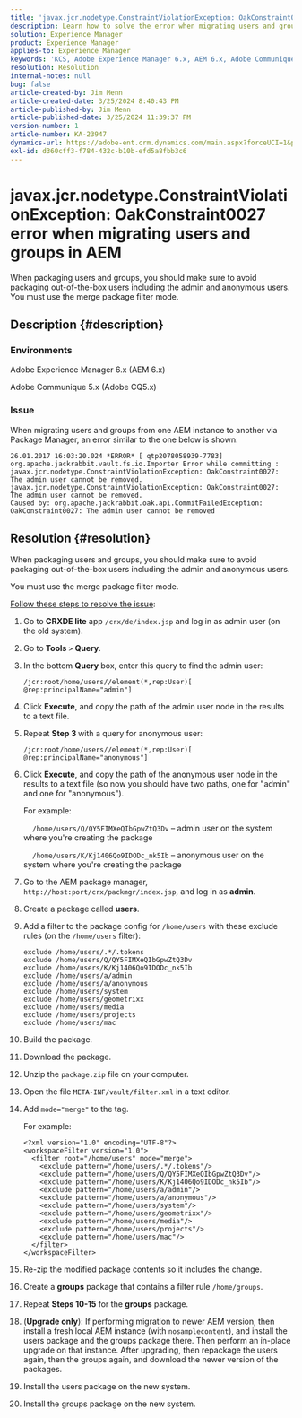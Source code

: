 ```yaml
---
title: 'javax.jcr.nodetype.ConstraintViolationException: OakConstraint0027 error when migrating users and groups in AEM'
description: Learn how to solve the error when migrating users and groups from one AEM instance to another via Package Manager.
solution: Experience Manager
product: Experience Manager
applies-to: Experience Manager
keywords: 'KCS, Adobe Experience Manager 6.x, AEM 6.x, Adobe Communique 5.x, Adobe CQ5.x, javax.jcr.nodetype.ConstraintViolationException: OakConstraint0027 error, migrate, user, group'
resolution: Resolution
internal-notes: null
bug: false
article-created-by: Jim Menn
article-created-date: 3/25/2024 8:40:43 PM
article-published-by: Jim Menn
article-published-date: 3/25/2024 11:39:37 PM
version-number: 1
article-number: KA-23947
dynamics-url: https://adobe-ent.crm.dynamics.com/main.aspx?forceUCI=1&pagetype=entityrecord&etn=knowledgearticle&id=fd1dacef-e7ea-ee11-a204-6045bd006268
exl-id: d360cff3-f784-432c-b10b-efd5a8fbb3c6
---
```

# javax.jcr.nodetype.ConstraintViolationException: OakConstraint0027 error when migrating users and groups in AEM


When packaging users and groups, you should make sure to avoid packaging out-of-the-box users including the admin and anonymous users. You must use the merge package filter mode.

## Description {#description}


### Environments

Adobe Experience Manager 6.x (AEM 6.x)

Adobe Communique 5.x (Adobe CQ5.x)

### Issue

When migrating users and groups from one AEM instance to another via Package Manager, an error similar to the one below is shown:


```
26.01.2017 16:03:20.024 *ERROR* [ qtp2078058939-7783]  org.apache.jackrabbit.vault.fs.io.Importer Error while committing : javax.jcr.nodetype.ConstraintViolationException: OakConstraint0027: The admin user cannot be removed.
javax.jcr.nodetype.ConstraintViolationException: OakConstraint0027: The admin user cannot be removed.
Caused by: org.apache.jackrabbit.oak.api.CommitFailedException: OakConstraint0027: The admin user cannot be removed
```



## Resolution {#resolution}


When packaging users and groups, you should make sure to avoid packaging out-of-the-box users including the admin and anonymous users.

You must use the merge package filter mode.

<u>Follow these steps to resolve the issue</u>:

1. Go to <b>CRXDE lite</b> app `/crx/de/index.jsp` and log in as admin user (on the old system).
2. Go to <b>Tools</b> `>`  <b>Query</b>.
3. In the bottom <b>Query</b> box, enter this query to find the admin user:

    

    


    ```
    /jcr:root/home/users//element(*,rep:User)[ @rep:principalName="admin"]
    ```



    
4. Click <b>Execute</b>, and copy the path of the admin user node in the results to a text file.
5. Repeat <b>Step 3 </b>with a query for anonymous user:

    

    


    ```
    /jcr:root/home/users//element(*,rep:User)[ @rep:principalName="anonymous"]
    ```



    
6. Click <b>Execute</b>, and copy the path of the anonymous user node in the results to a text file (so now you should have two paths, one for "admin" and one for "anonymous").

    For example:

        `/home/users/Q/QY5FIMXeQIbGpwZtQ3Dv` – admin user on the system where you're creating the package

        `/home/users/K/Kj1406Qo9IDODc_nk5Ib` – anonymous user on the system where you're creating the package

    
7. Go to the AEM package manager, `http://host:port/crx/packmgr/index.jsp`, and log in as <b>admin</b>.
8. Create a package called <b>users</b>.

    
9. Add a filter to the package config for `/home/users` with these exclude rules (on the `/home/users` filter):

    


    ```
    exclude /home/users/.*/.tokens
    exclude /home/users/Q/QY5FIMXeQIbGpwZtQ3Dv
    exclude /home/users/K/Kj1406Qo9IDODc_nk5Ib
    exclude /home/users/a/admin
    exclude /home/users/a/anonymous
    exclude /home/users/system
    exclude /home/users/geometrixx
    exclude /home/users/media
    exclude /home/users/projects
    exclude /home/users/mac
    ```



    
10. Build the package.
11. Download the package.
12. Unzip the `package.zip` file on your computer.
13. Open the file `META-INF/vault/filter.xml` in a text editor.
14. Add `mode="merge"` to the tag.

    For example:

    


    ```
    <?xml version="1.0" encoding="UTF-8"?>
    <workspaceFilter version="1.0">
      <filter root="/home/users" mode="merge">
        <exclude pattern="/home/users/.*/.tokens"/>
        <exclude pattern="/home/users/Q/QY5FIMXeQIbGpwZtQ3Dv"/>
        <exclude pattern="/home/users/K/Kj1406Qo9IDODc_nk5Ib"/>
        <exclude pattern="/home/users/a/admin"/>
        <exclude pattern="/home/users/a/anonymous"/>
        <exclude pattern="/home/users/system"/>
        <exclude pattern="/home/users/geometrixx"/>
        <exclude pattern="/home/users/media"/>
        <exclude pattern="/home/users/projects"/>
        <exclude pattern="/home/users/mac"/>
      </filter>
    </workspaceFilter>
    ```



    
15. Re-zip the modified package contents so it includes the change.
16. Create a <b>groups</b> package that contains a filter rule `/home/groups`.
17. Repeat <b>Steps 10-15</b> for the <b>groups</b> package.
18. (<b>Upgrade only</b>): If performing migration to newer AEM version, then install a fresh local AEM instance (with `nosamplecontent`), and install the users package and the groups package there. Then perform an in-place upgrade on that instance. After upgrading, then repackage the users again, then the groups again, and download the newer version of the packages.
19. Install the users package on the new system.
20. Install the groups package on the new system.
